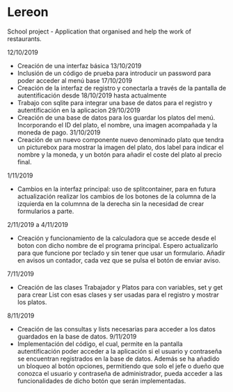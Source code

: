 # Lereon
School project - Application that organised and help the work of restaurants.

12/10/2019
  - Creación de una interfaz básica
13/10/2019  
  - Inclusión de un código de prueba para introducir un password para poder acceder al menú base
17/10/2019
  - Creación de la interfaz de registro y conectarla a través de la pantalla de autentificación 
desde 18/10/2019 hasta actualmente
  - Trabajo con sqlite para integrar una base de datos para el registro y autentificación en la aplicacion
29/10/2019
  - Creación de una base de datos para los guardar los platos del menú. Incorporando el ID del plato, el nombre, una imagen acompañada y      la moneda de pago.
31/10/2019
  - Creación de un nuevo componente nuevo denominado plato que tendra un picturebox para mostrar la imagen del plato, dos label para indicar el nombre y la moneda, y un botón para añadir el coste del plato al precio final.
  
1/11/2019 
  - Cambios en la interfaz principal: uso de splitcontainer, para en futura actualización realizar los cambios de los botones de la columna de la izquierda en la columnna de la derecha sin la necesidad de crear formularios a parte.
  
2/11/2019 a 4/11/2019
  - Creación y funcionamiento de la calculadora que se accede desde el boton con dicho nombre de el programa principal. Espero actualizarlo para que funcione por teclado y sin tener que usar un formulario. Añadir en avisos un contador, cada vez que se pulsa el botón de enviar aviso.

7/11/2019 
  - Creación de las clases Trabajador y Platos para con variables, set y get para crear List con esas clases y ser usadas para el registro y mostrar los platos.
  
8/11/2019
  - Creación de las consultas y lists necesarias para acceder a los datos guardados en la base de datos.
9/11/2019
  - Implementación del código, el cual, permite en la pantalla autentificación poder acceder a la aplicación si el usuario y contraseña se encuentran registrados en la base de datos. Además se ha añadido un bloqueo al botón opciones, permitiendo que solo el jefe o dueño que conozca el usuario y contraseña de administrador, pueda acceder a las funcionalidades de dicho botón que serán implementadas. 
